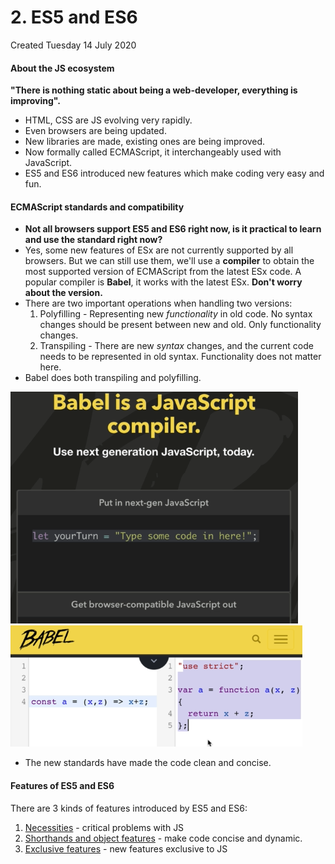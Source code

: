 # 2. ES5 and ES6
Created Tuesday 14 July 2020

#### About the JS ecosystem
**"There is nothing static about being a web-developer, everything is improving".**

- HTML, CSS are JS evolving very rapidly.
- Even browsers are being updated.
- New libraries are made, existing ones are being improved.
- Now formally called ECMAScript, it interchangeably used with JavaScript.
- ES5 and ES6 introduced new features which make coding very easy and fun.

#### ECMAScript standards and compatibility
- **Not all browsers support ES5 and ES6 right now, is it practical to learn and use the standard right now?**
- Yes, some new features of ESx are not currently supported by all browsers. But we can still use them, we'll use a **compiler** to obtain the most supported version of ECMAScript from the latest ESx code. A popular compiler is **Babel**, it works with the latest ESx. **Don't worry about the version.**
- There are two important operations when handling two versions:
  1.  Polyfilling - Representing new _functionality_ in old code. No syntax changes should be present between new and old. Only functionality changes.
  2.  Transpiling - There are new _syntax_ changes, and the current code needs to be represented in old syntax. Functionality does not matter here.
- Babel does both transpiling and polyfilling.

![](../../../../assets/0_index-image-1-66d11922.png) ![](../../../../assets/0_index-image-2-66d11922.png)

- The new standards have made the code clean and concise.

#### Features of ES5 and ES6
There are 3 kinds of features introduced by ES5 and ES6:
1. [Necessities](A_Necessities.md) - critical problems with JS
2. [Shorthands and object features](B_Shorthands_and_object_features.md) - make code concise and dynamic.
3. [Exclusive features](C_JS_exclusive_features.md) - new features exclusive to JS
